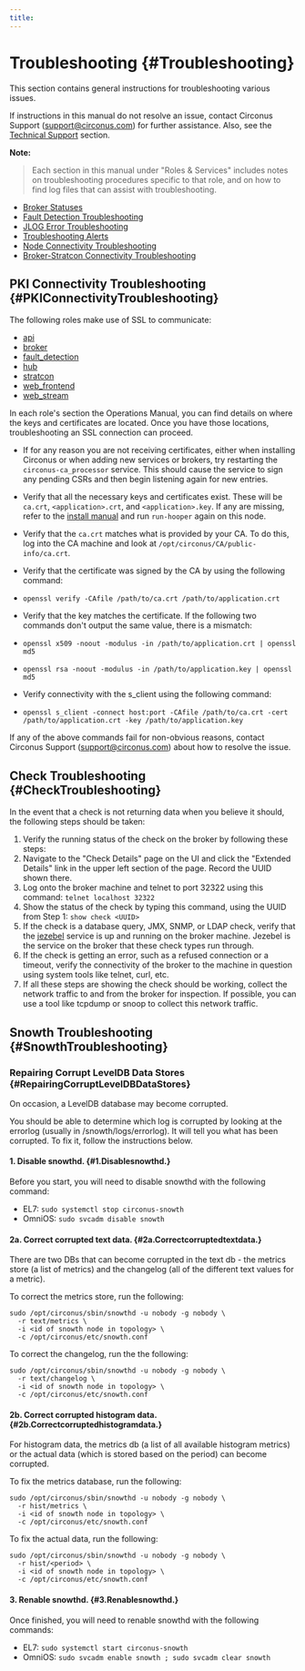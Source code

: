 ```yaml
---
title:
---
```


# Troubleshooting {#Troubleshooting}
This section contains general instructions for troubleshooting various issues. 

If instructions in this manual do not resolve an issue, contact Circonus Support (support@circonus.com) for further assistance. Also, see the [Technical Support](/TechSupport.md) section.

**Note:**
>Each section in this manual under "Roles & Services" includes notes on troubleshooting procedures specific to that role, and on how to find log files that can assist with troubleshooting.
 * [Broker Statuses](/Roles/broker.md#BrokerStatuses)
 * [Fault Detection Troubleshooting](/Roles/fault_detection.md#FaultDetectionTroubleshooting)
 * [JLOG Error Troubleshooting](/Roles/fault_detection.md#JLOGErrorTroubleshooting)
 * [Troubleshooting Alerts](/Roles/notification.md#TroubleshootingAlerts)
 * [Node Connectivity Troubleshooting](/Roles/search.md#NodeConnectivityTroubleshooting)
 * [Broker-Stratcon Connectivity Troubleshooting](/Roles/stratcon.md#Broker-StratconConnectivityTroubleshooting)


## PKI Connectivity Troubleshooting {#PKIConnectivityTroubleshooting}
The following roles make use of SSL to communicate:

 * [api](/Roles/api.md)
 * [broker](/Roles/broker.md)
 * [fault_detection](/Roles/fault_detection.md)
 * [hub](/Roles/hub.md)
 * [stratcon](/Roles/stratcon.md)
 * [web_frontend](/Roles/web_frontend.md)
 * [web_stream](/Roles/web_stream.md)

In each role's section the Operations Manual, you can find details on where the keys and certificates are located.  Once you have those locations, troubleshooting an SSL connection can proceed.

 * If for any reason you are not receiving certificates, either when installing Circonus or when adding new services or brokers, try restarting the `circonus-ca_processor` service. This should cause the service to sign any pending CSRs and then begin listening again for new entries.

 * Verify that all the necessary keys and certificates exist.  These will be `ca.crt`, `<application>.crt`, and `<application>.key`. If any are missing, refer to the [install manual](https://login.circonus.com/resources/docs/inside/InstallGeneral.html#InitialInstallation) and run `run-hooper` again on this node.

 * Verify that the `ca.crt` matches what is provided by your CA.  To do this, log into the CA machine and look at `/opt/circonus/CA/public-info/ca.crt`.

 * Verify that the certificate was signed by the CA by using the following command:
  * `openssl verify -CAfile /path/to/ca.crt /path/to/application.crt`

 * Verify that the key matches the certificate. If the following two commands don't output the same value, there is a mismatch:
  * `openssl x509 -noout -modulus -in /path/to/application.crt | openssl md5`
  * `openssl rsa -noout -modulus -in /path/to/application.key | openssl md5`

 * Verify connectivity with the  s_client using the following command:
  * `openssl s_client -connect host:port -CAfile /path/to/ca.crt -cert /path/to/application.crt -key /path/to/application.key`

If any of the above commands fail for non-obvious reasons, contact Circonus Support (support@circonus.com) about how to resolve the issue.


## Check Troubleshooting {#CheckTroubleshooting}
In the event that a check is not returning data when you believe it should, the following steps should be taken:

 1. Verify the running status of the check on the broker by following these steps:
  1. Navigate to the "Check Details" page on the UI and click the "Extended Details" link in the upper left section of the page. Record the UUID shown there.
  1. Log onto the broker machine and telnet to port 32322 using this command: `telnet localhost 32322`
  1. Show the status of the check by typing this command, using the UUID from Step 1: `show check <UUID>`
 1. If the check is a database query, JMX, SNMP, or LDAP check, verify that the [jezebel](/Roles/broker.md#Jezebel) service is up and running on the broker machine.  Jezebel is the service on the broker that these check types run through.
 1. If the check is getting an error, such as a refused connection or a timeout, verify the connectivity of the broker to the machine in question using system tools like telnet, curl, etc.
 1. If all these steps are showing the check should be working, collect the network traffic to and from the broker for inspection. If possible, you can use a tool like tcpdump or snoop to collect this network traffic.


## Snowth Troubleshooting {#SnowthTroubleshooting}

### Repairing Corrupt LevelDB Data Stores {#RepairingCorruptLevelDBDataStores}
On occasion, a LevelDB database may become corrupted.

You should be able to determine which log is corrupted by looking at the
errorlog (usually in /snowth/logs/errorlog). It will tell you what
has been corrupted. To fix it, follow the instructions below.


#### 1. Disable snowthd. {#1.Disablesnowthd.}
Before you start, you will need to disable snowthd with the following command:
 * EL7: `sudo systemctl stop circonus-snowth`
 * OmniOS: `sudo svcadm disable snowth`

#### 2a. Correct corrupted text data. {#2a.Correctcorruptedtextdata.}
There are two DBs that can become corrupted in the text db - the metrics store (a list of metrics) and the changelog (all of the different text values for a metric).

To correct the metrics store, run the following:
```
sudo /opt/circonus/sbin/snowthd -u nobody -g nobody \
  -r text/metrics \
  -i <id of snowth node in topology> \
  -c /opt/circonus/etc/snowth.conf
```

To correct the changelog, run the the following:
```
sudo /opt/circonus/sbin/snowthd -u nobody -g nobody \
  -r text/changelog \
  -i <id of snowth node in topology> \
  -c /opt/circonus/etc/snowth.conf
```


#### 2b. Correct corrupted histogram data. {#2b.Correctcorruptedhistogramdata.}
For histogram data, the metrics db (a list of all available histogram metrics) or the actual data (which is stored based on the period) can become corrupted.

To fix the metrics database, run the following:
```
sudo /opt/circonus/sbin/snowthd -u nobody -g nobody \
  -r hist/metrics \
  -i <id of snowth node in topology> \
  -c /opt/circonus/etc/snowth.conf
```

To fix the actual data, run the following:
```
sudo /opt/circonus/sbin/snowthd -u nobody -g nobody \
  -r hist/<period> \
  -i <id of snowth node in topology> \
  -c /opt/circonus/etc/snowth.conf
```


#### 3. Renable snowthd. {#3.Renablesnowthd.}
Once finished, you will need to renable snowthd with the following commands:
 * EL7: `sudo systemctl start circonus-snowth`
 * OmniOS: `sudo svcadm enable snowth ; sudo svcadm clear snowth`
